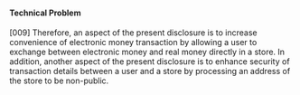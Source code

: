 #### Technical Problem
[009] Therefore, an aspect of the present disclosure is to increase convenience of electronic money transaction by allowing a user to exchange between electronic money and real money directly in a store. In addition, another aspect of the present disclosure is to enhance security of transaction details between a user and a store by processing an address of the store to be non-public. 
